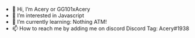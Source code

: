 - 👋 Hi, I’m Acery or GG101xAcery
- 👀 I’m interested in Javascript
- 🌱 I’m currently learning: Nothing ATM!
- 📫 How to reach me by adding me on discord Discord Tag: Acery#1938
